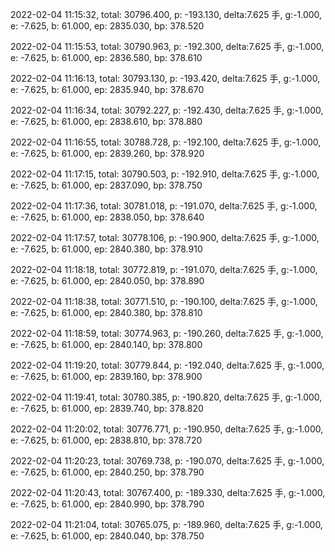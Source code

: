 2022-02-04 11:15:32, total: 30796.400, p: -193.130, delta:7.625 手, g:-1.000, e: -7.625, b: 61.000, ep: 2835.030, bp: 378.520

2022-02-04 11:15:53, total: 30790.963, p: -192.300, delta:7.625 手, g:-1.000, e: -7.625, b: 61.000, ep: 2836.580, bp: 378.610

2022-02-04 11:16:13, total: 30793.130, p: -193.420, delta:7.625 手, g:-1.000, e: -7.625, b: 61.000, ep: 2835.940, bp: 378.670

2022-02-04 11:16:34, total: 30792.227, p: -192.430, delta:7.625 手, g:-1.000, e: -7.625, b: 61.000, ep: 2838.610, bp: 378.880

2022-02-04 11:16:55, total: 30788.728, p: -192.100, delta:7.625 手, g:-1.000, e: -7.625, b: 61.000, ep: 2839.260, bp: 378.920

2022-02-04 11:17:15, total: 30790.503, p: -192.910, delta:7.625 手, g:-1.000, e: -7.625, b: 61.000, ep: 2837.090, bp: 378.750

2022-02-04 11:17:36, total: 30781.018, p: -191.070, delta:7.625 手, g:-1.000, e: -7.625, b: 61.000, ep: 2838.050, bp: 378.640

2022-02-04 11:17:57, total: 30778.106, p: -190.900, delta:7.625 手, g:-1.000, e: -7.625, b: 61.000, ep: 2840.380, bp: 378.910

2022-02-04 11:18:18, total: 30772.819, p: -191.070, delta:7.625 手, g:-1.000, e: -7.625, b: 61.000, ep: 2840.050, bp: 378.890

2022-02-04 11:18:38, total: 30771.510, p: -190.100, delta:7.625 手, g:-1.000, e: -7.625, b: 61.000, ep: 2840.380, bp: 378.810

2022-02-04 11:18:59, total: 30774.963, p: -190.260, delta:7.625 手, g:-1.000, e: -7.625, b: 61.000, ep: 2840.140, bp: 378.800

2022-02-04 11:19:20, total: 30779.844, p: -192.040, delta:7.625 手, g:-1.000, e: -7.625, b: 61.000, ep: 2839.160, bp: 378.900

2022-02-04 11:19:41, total: 30780.385, p: -190.820, delta:7.625 手, g:-1.000, e: -7.625, b: 61.000, ep: 2839.740, bp: 378.820

2022-02-04 11:20:02, total: 30776.771, p: -190.950, delta:7.625 手, g:-1.000, e: -7.625, b: 61.000, ep: 2838.810, bp: 378.720

2022-02-04 11:20:23, total: 30769.738, p: -190.070, delta:7.625 手, g:-1.000, e: -7.625, b: 61.000, ep: 2840.250, bp: 378.790

2022-02-04 11:20:43, total: 30767.400, p: -189.330, delta:7.625 手, g:-1.000, e: -7.625, b: 61.000, ep: 2840.990, bp: 378.790

2022-02-04 11:21:04, total: 30765.075, p: -189.960, delta:7.625 手, g:-1.000, e: -7.625, b: 61.000, ep: 2840.040, bp: 378.750